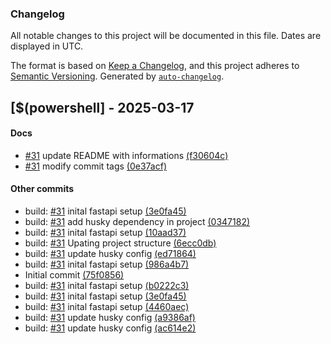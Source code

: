 ### Changelog
All notable changes to this project will be documented in this file. Dates are displayed in UTC.

The format is based on [Keep a Changelog](https://keepachangelog.com/en/1.0.0/),
and this project adheres to [Semantic Versioning](https://semver.org/spec/v2.0.0.html).
Generated by [`auto-changelog`](https://github.com/CookPete/auto-changelog).


## [$(powershell] - 2025-03-17
#### Docs

- [#31](https://tree.taiga.io/project/b4hia-api-5/taskboard/sprint1-3290) update README with informations [(f30604c)](https://github.com/Grupo-Syntax-Squad/service-neurahive/commit/f30604cb0d27e4721da701925e1e1022391dc09d)
- [#31](https://tree.taiga.io/project/b4hia-api-5/taskboard/sprint1-3290) modify commit tags [(0e37acf)](https://github.com/Grupo-Syntax-Squad/service-neurahive/commit/0e37acff898f3b80bf368c5992182f0e8bc700ff)
#### Other commits

- build: [#31](https://tree.taiga.io/project/b4hia-api-5/taskboard/sprint1-3290) inital fastapi setup [(3e0fa45)](https://github.com/Grupo-Syntax-Squad/service-neurahive/commit/3e0fa45d356153c7f21def6e287e9d6b81007fc7)
- build: [#31](https://tree.taiga.io/project/b4hia-api-5/taskboard/sprint1-3290) add husky dependency in project [(0347182)](https://github.com/Grupo-Syntax-Squad/service-neurahive/commit/03471827181707d924d85ae0f1e7696a787149be)
- build: [#31](https://tree.taiga.io/project/b4hia-api-5/taskboard/sprint1-3290) inital fastapi setup [(10aad37)](https://github.com/Grupo-Syntax-Squad/service-neurahive/commit/10aad371f735264ecff55acc88142d7b6b8841ef)
- build: [#31](https://tree.taiga.io/project/b4hia-api-5/taskboard/sprint1-3290) Upating project structure [(6ecc0db)](https://github.com/Grupo-Syntax-Squad/service-neurahive/commit/6ecc0db7523bf3056ad25f9004e185be5f064184)
- build: [#31](https://tree.taiga.io/project/b4hia-api-5/taskboard/sprint1-3290) update husky config [(ed71864)](https://github.com/Grupo-Syntax-Squad/service-neurahive/commit/ed718640108f023964d1f828025c26a63100d908)
- build: [#31](https://tree.taiga.io/project/b4hia-api-5/taskboard/sprint1-3290) inital fastapi setup [(986a4b7)](https://github.com/Grupo-Syntax-Squad/service-neurahive/commit/986a4b755e00120e644586e1443fbba8530594bc)
- Initial commit [(75f0856)](https://github.com/Grupo-Syntax-Squad/service-neurahive/commit/75f08566a607a5bad78ecabecd5ef592b80449f7)
- build: [#31](https://tree.taiga.io/project/b4hia-api-5/taskboard/sprint1-3290) inital fastapi setup [(b0222c3)](https://github.com/Grupo-Syntax-Squad/service-neurahive/commit/b0222c3346a6ddab88b427c096bd87d9de171333)
- build: [#31](https://tree.taiga.io/project/b4hia-api-5/taskboard/sprint1-3290) inital fastapi setup [(3e0fa45)](https://github.com/Grupo-Syntax-Squad/service-neurahive/commit/3e0fa45d356153c7f21def6e287e9d6b81007fc7)
- build: [#31](https://tree.taiga.io/project/b4hia-api-5/taskboard/sprint1-3290) inital fastapi setup [(4460aec)](https://github.com/Grupo-Syntax-Squad/service-neurahive/commit/4460aec7c3a79ace6f741388703b022b7b1657e7)
- build: [#31](https://tree.taiga.io/project/b4hia-api-5/taskboard/sprint1-3290) update husky config [(a9386af)](https://github.com/Grupo-Syntax-Squad/service-neurahive/commit/a9386afb4b55698660bde5d11263a5986a0087e7)
- build: [#31](https://tree.taiga.io/project/b4hia-api-5/taskboard/sprint1-3290) update husky config [(ac614e2)](https://github.com/Grupo-Syntax-Squad/service-neurahive/commit/ac614e2a78ef353122f66fac9ef8245f152e9b95)
